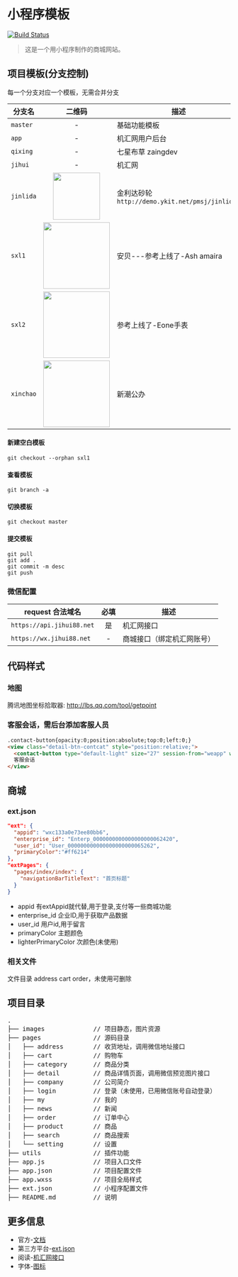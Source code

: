 # 小程序模板

[![Build Status](https://img.shields.io/badge/build-passing-brightgreen.svg)](http://www.jihui88.com)

> 这是一个用小程序制作的商城网站。


## 项目模板(分支控制)
每一个分支对应一个模板，无需合并分支


| 分支名 | 二维码 | 描述 |
| --- | :---: | --- |
| `master` | - | 基础功能模板 |
| `app` | - | 机汇网用户后台 |
| `qixing` | - | 七星布草 zaingdev |
| `jihui` | - | 机汇网 |
| `jinlida` | <img width="106" src="https://raw.githubusercontent.com/weswu/jhw-wxapp/master/images/static/jinlida.png"/> | 金利达砂轮`http://demo.ykit.net/pmsj/jinlida/` |
| `sxl1` | <img width="150" src="https://raw.githubusercontent.com/weswu/jhw-wxapp/master/images/static/sxl1.jpg"/> | 安贝---参考上线了-Ash amaira |
| `sxl2` | <img width="150" src="https://nzr2ybsda.qnssl.com/images/121695/FnC_4HbF5imCh0CDL_7i_SvegqDy.png?imageMogr2/strip/thumbnail/720x1440%3E/quality/90!/format/png"/> | 参考上线了-Eone手表 |
| `xinchao` | <img width="150" src="https://raw.githubusercontent.com/weswu/jhw-wxapp/master/images/static/xinchao.jpg"/> | 新潮公办 |

#### 新建空白模板
```
git checkout --orphan sxl1
```

#### 查看模板
```
git branch -a
```

#### 切换模板
```
git checkout master
```

#### 提交模板
```
git pull
git add .
git commit -m desc
git push
```

### 微信配置
| request 合法域名 | 必填 | 描述 |
| --- | :---: | --- |
| `https://api.jihui88.net` | 是 | 机汇网接口 |
| `https://wx.jihui88.net` | - | 商城接口（绑定机汇网账号） |

## 代码样式

### 地图
腾讯地图坐标拾取器: <a href="http://lbs.qq.com/tool/getpoint/" target="_blank">http://lbs.qq.com/tool/getpoint</a>

### 客服会话，需后台添加客服人员
```html
.contact-button{opacity:0;position:absolute;top:0;left:0;}
<view class="detail-btn-contcat" style="position:relative;">
  <contact-button type="default-light" size="27" session-from="weapp" wx:for="{{[0, 1, 2, 3, 4, 5]}}" style="left:{{item*27}}px"></contact-button>
  客服会话
</view>
```

## 商城
### ext.json
```json
"ext": {
  "appid": "wxc133a0e73ee80bb6",
  "enterprise_id": "Enterp_0000000000000000000062420",
  "user_id": "User_000000000000000000000065262",
  "primaryColor":"#ff6214"
},
"extPages": {
  "pages/index/index": {
    "navigationBarTitleText": "首页标题"
  }
}
```
- appid 有extAppid就代替,用于登录,支付等一些商城功能
- enterprise_id 企业ID,用于获取产品数据
- user_id 用户id,用于留言
- primaryColor 主题颜色
- lighterPrimaryColor 次颜色(未使用)

### 相关文件
文件目录 address cart order，未使用可删除

## 项目目录
<pre>
.
├── images             // 项目静态，图片资源
├── pages              // 源码目录
│   ├── address        // 收货地址，调用微信地址接口
│   ├── cart           // 购物车
│   ├── category       // 商品分类
│   ├── detail         // 商品详情页面，调用微信预览图片接口
│   ├── company        // 公司简介
│   ├── login          // 登录（未使用，已用微信账号自动登录）
│   ├── my             // 我的
│   ├── news           // 新闻
│   ├── order          // 订单中心
│   ├── product        // 商品
│   ├── search         // 商品搜索
│   └── setting        // 设置
├── utils              // 插件功能
├── app.js             // 项目入口文件
├── app.json           // 项目配置文件
├── app.wxss           // 项目全局样式
├── ext.json           // 小程序配置文件
├── README.md          // 说明
</pre>


## 更多信息
- 官方-[文档](https://mp.weixin.qq.com/debug/wxadoc/dev/)
- 第三方平台-[ext.json](https://mp.weixin.qq.com/debug/wxadoc/dev/devtools/ext.html)
- 阅读-[机汇网接口](http://jihui88.oschina.io/jhw-api/?file=002-%E5%BE%AE%E4%BF%A1%E5%B0%8F%E7%A8%8B%E5%BA%8F%E7%9B%B8%E5%85%B3%E6%8E%A5%E5%8F%A3/001-%E7%99%BB%E5%BD%95%E6%8E%A5%E5%8F%A3)
- 字体-[图标](http://iconfont.cn)
